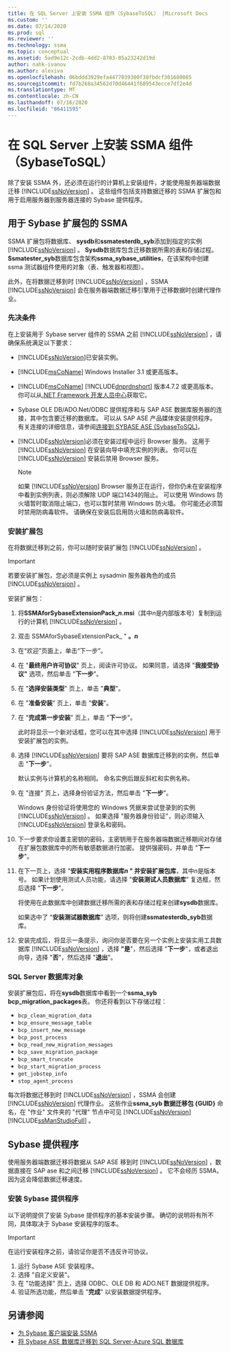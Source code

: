 ```yaml
---
title: 在 SQL Server 上安装 SSMA 组件（SybaseToSQL） |Microsoft Docs
ms.custom: ''
ms.date: 07/14/2020
ms.prod: sql
ms.reviewer: ''
ms.technology: ssma
ms.topic: conceptual
ms.assetid: 5ad9e12c-2cdb-4dd2-8703-05a23242d19d
author: nahk-ivanov
ms.author: alexiva
ms.openlocfilehash: 06bddd3929efa4477039300f38fbdcf301680085
ms.sourcegitcommit: fd7b268a34562d70d46441f689543ecce7df2e4d
ms.translationtype: MT
ms.contentlocale: zh-CN
ms.lasthandoff: 07/16/2020
ms.locfileid: "86411595"
---
```

# <a name="installing-ssma-components-on-sql-server-sybasetosql"></a>在 SQL Server 上安装 SSMA 组件（SybaseToSQL）

除了安装 SSMA 外，还必须在运行的计算机上安装组件，才能使用服务器端数据迁移 [!INCLUDE[ssNoVersion](../../includes/ssnoversion-md.md)] 。 这些组件包括支持数据迁移的 SSMA 扩展包和用于启用服务器到服务器连接的 Sybase 提供程序。

## <a name="ssma-for-sybase-extension-pack"></a>用于 Sybase 扩展包的 SSMA

SSMA 扩展包将数据库、 **sysdb**和**ssmatesterdb_syb**添加到指定的实例 [!INCLUDE[ssNoVersion](../../includes/ssnoversion-md.md)] 。 **Sysdb**数据库包含迁移数据所需的表和存储过程。 **Ssmatester_syb**数据库包含架构**ssma_sybase_utilities**，在该架构中创建 ssma 测试器组件使用的对象（表、触发器和视图）。

此外，在将数据迁移到时 [!INCLUDE[ssNoVersion](../../includes/ssnoversion-md.md)] ，SSMA [!INCLUDE[ssNoVersion](../../includes/ssnoversion-md.md)] 会在服务器端数据迁移引擎用于迁移数据时创建代理作业。

### <a name="prerequisites"></a>先决条件

在上安装用于 Sybase server 组件的 SSMA 之前 [!INCLUDE[ssNoVersion](../../includes/ssnoversion-md.md)] ，请确保系统满足以下要求：

- [!INCLUDE[ssNoVersion](../../includes/ssnoversion-md.md)]已安装实例。
- [!INCLUDE[msCoName](../../includes/msconame_md.md)] Windows Installer 3.1 或更高版本。
- [!INCLUDE[msCoName](../../includes/msconame_md.md)] [!INCLUDE[dnprdnshort](../../includes/dnprdnshort_md.md)] 版本4.7.2 或更高版本。 你可以从[.NET Framework 开发人员中心](https://go.microsoft.com/fwlink/?LinkId=48882)获取它。
- Sybase OLE DB/ADO.Net/ODBC 提供程序和与 SAP ASE 数据库服务器的连接，其中包含要迁移的数据库。 可以从 SAP ASE 产品媒体安装提供程序。 有关连接的详细信息，请参阅[连接到 SYBASE ASE &#40;SybaseToSQL&#41;](../../ssma/sybase/connecting-to-sybase-ase-sybasetosql.md)。
- [!INCLUDE[ssNoVersion](../../includes/ssnoversion-md.md)]必须在安装过程中运行 Browser 服务。 这用于 [!INCLUDE[ssNoVersion](../../includes/ssnoversion-md.md)] 在安装向导中填充实例的列表。 你可以在 [!INCLUDE[ssNoVersion](../../includes/ssnoversion-md.md)] 安装后禁用 Browser 服务。

  > [!NOTE]
  > 如果 [!INCLUDE[ssNoVersion](../../includes/ssnoversion-md.md)] Browser 服务正在运行，但你仍未在安装程序中看到实例列表，则必须解除 UDP 端口1434的阻止。 可以使用 Windows 防火墙暂时取消阻止端口，也可以暂时禁用 Windows 防火墙。 你可能还必须暂时禁用防病毒软件。 请确保在安装后启用防火墙和防病毒软件。

### <a name="installing-the-extension-pack"></a>安装扩展包

在将数据迁移到之前，你可以随时安装扩展包 [!INCLUDE[ssNoVersion](../../includes/ssnoversion-md.md)] 。

> [!IMPORTANT]
> 若要安装扩展包，您必须是实例上 sysadmin 服务器角色的成员 [!INCLUDE[ssNoVersion](../../includes/ssnoversion-md.md)] 。

安装扩展包：

1. 将**SSMAforSybaseExtensionPack_*n*.msi**（其中*n*是内部版本号）复制到运行的计算机 [!INCLUDE[ssNoVersion](../../includes/ssnoversion-md.md)] 。
2. 双击 SSMAforSybaseExtensionPack_ " **。*n***
3. 在“欢迎”页面上，单击“下一步”。 
4. 在 "**最终用户许可协议**" 页上，阅读许可协议。 如果同意，请选择 "**我接受协议"** 选项，然后单击 "**下一步**"。
5. 在 "**选择安装类型**" 页上，单击 "**典型**"。
6. 在 "**准备安装**" 页上，单击 "**安装**"。
7. 在 "**完成第一步安装**" 页上，单击 "**下一**步"。

   此时将显示一个新对话框，您可以在其中选择 [!INCLUDE[ssNoVersion](../../includes/ssnoversion-md.md)] 用于安装扩展包的实例。

8. 选择 [!INCLUDE[ssNoVersion](../../includes/ssnoversion-md.md)] 要将 SAP ASE 数据库迁移到的实例，然后单击 "**下一步**"。

   默认实例与计算机的名称相同。 命名实例后跟反斜杠和实例名称。

9. 在 "连接" 页上，选择身份验证方法，然后单击 "**下一步**"。

   Windows 身份验证将使用您的 Windows 凭据来尝试登录到的实例 [!INCLUDE[ssNoVersion](../../includes/ssnoversion-md.md)] 。 如果选择 "服务器身份验证"，则必须输入 [!INCLUDE[ssNoVersion](../../includes/ssnoversion-md.md)] 登录名和密码。

10. 下一步要求你设置主密钥的密码，主密钥用于在服务器端数据迁移期间对存储在扩展包数据库中的所有敏感数据进行加密。 提供强密码，并单击 "**下一步**"。

11. 在下一页上，选择 "**安装实用程序数据库*n* " 并安装扩展包库**，其中*n*是版本号。 如果计划使用测试人员功能，请选择 "**安装测试人员数据库**" 复选框，然后选择 "**下一步**"。

    将使用在此数据库中创建数据迁移所需的表和存储过程来创建**sysdb**数据库。

    如果选中了 "**安装测试器数据库**" 选项，则将创建**ssmatesterdb_syb**数据库。

12. 安装完成后，将显示一条提示，询问你是否要在另一个实例上安装实用工具数据库 [!INCLUDE[ssNoVersion](../../includes/ssnoversion-md.md)] ，选择 **"是**"，然后选择 "**下一步**"，或者退出向导，选择 "**否**"，然后选择 "**退出**"。

### <a name="sql-server-database-objects"></a>SQL Server 数据库对象

安装扩展包后，将在**sysdb**数据库中看到一个**ssma_syb bcp_migration_packages**表。 你还将看到以下存储过程：

- `bcp_clean_migration_data`
- `bcp_ensure_message_table`
- `bcp_insert_new_message`
- `bcp_post_process`
- `bcp_read_new_migration_messages`
- `bcp_save_migration_package`
- `bcp_smart_truncate`
- `bcp_start_migration_process`
- `get_jobstep_info`
- `stop_agent_process`

每次将数据迁移到时 [!INCLUDE[ssNoVersion](../../includes/ssnoversion-md.md)] ，SSMA 会创建 [!INCLUDE[ssNoVersion](../../includes/ssnoversion-md.md)] 代理作业。 这些作业**ssma_syb 数据迁移包 {GUID}** 命名，在 "作业" 文件夹的 "代理" 节点中可见 [!INCLUDE[ssNoVersion](../../includes/ssnoversion-md.md)] [!INCLUDE[ssManStudioFull](../../includes/ssmanstudiofull-md.md)] 。  

## <a name="sybase-providers"></a>Sybase 提供程序

使用服务器端数据迁移将数据从 SAP ASE 移到时 [!INCLUDE[ssNoVersion](../../includes/ssnoversion-md.md)] ，数据直接在 SAP ase 和之间迁移 [!INCLUDE[ssNoVersion](../../includes/ssnoversion-md.md)] 。 它不会经历 SSMA，因为这会降低数据迁移速度。

### <a name="installing-the-sybase-providers"></a>安装 Sybase 提供程序

以下说明提供了安装 Sybase 提供程序的基本安装步骤。 确切的说明将有所不同，具体取决于 Sybase 安装程序的版本。

> [!IMPORTANT]
> 在运行安装程序之前，请验证你是否不违反许可协议。

1. 运行 Sybase ASE 安装程序。
2. 选择 "自定义安装"。
3. 在 "功能选择" 页上，选择 ODBC、OLE DB 和 ADO.NET 数据提供程序。
4. 验证所选功能，然后单击 "**完成**" 以安装数据提供程序。

## <a name="see-also"></a>另请参阅

- [为 Sybase 客户端安装 SSMA](../../ssma/sybase/installing-ssma-for-sybase-client-sybasetosql.md)
- [将 Sybase ASE 数据库迁移到 SQL Server-Azure SQL 数据库](../../ssma/sybase/migrating-sybase-ase-databases-to-sql-server-azure-sql-db-sybasetosql.md)
